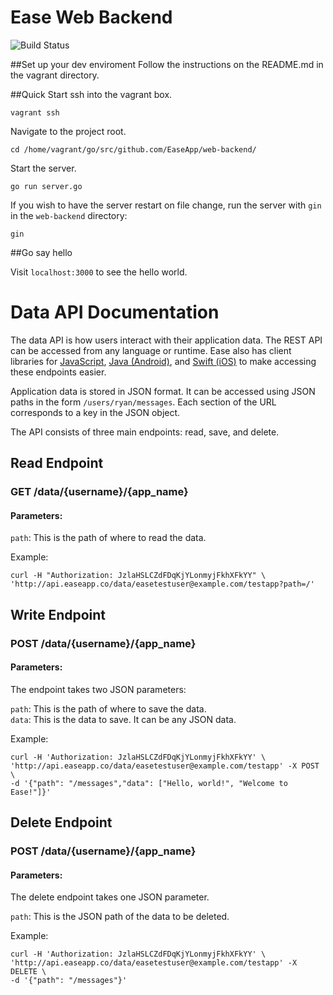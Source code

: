 # Ease Web Backend

![Build Status](https://travis-ci.org/EaseApp/web-backend.svg?branch=master)

##Set up your dev enviroment
Follow the instructions on the README.md in the vagrant directory.

##Quick Start
ssh into the vagrant box.

`vagrant ssh`

Navigate to the project root.

`cd /home/vagrant/go/src/github.com/EaseApp/web-backend/`

Start the server.

`go run server.go`

If you wish to have the server restart on file change, run the server with `gin` in the `web-backend` directory:  

`gin`


##Go say hello

Visit `localhost:3000` to see the hello world.

# Data API Documentation

The data API is how users interact with their application data.  The REST API can be accessed from any language or runtime.  Ease also has client libraries for [JavaScript](https://github.com/EaseApp/javascript-client), [Java (Android)](https://github.com/EaseApp/java-client), and [Swift (iOS)](https://github.com/EaseApp/ios-client) to make accessing these endpoints easier.

Application data is stored in JSON format. It can be accessed using JSON paths in the form `/users/ryan/messages`.  Each section of the URL corresponds to a key in the JSON object.  

The API consists of three main endpoints: read, save, and delete.  

## Read Endpoint

### GET /data/{username}/{app_name}

#### Parameters:

`path`:  This is the path of where to read the data.

Example:
```
curl -H "Authorization: JzlaHSLCZdFDqKjYLonmyjFkhXFkYY" \
'http://api.easeapp.co/data/easetestuser@example.com/testapp?path=/'

```


## Write Endpoint

### POST /data/{username}/{app_name}

#### Parameters:

The endpoint takes two JSON parameters:

`path`: This is the path of where to save the data.  
`data`: This is the data to save.  It can be any JSON data.

Example:
```
curl -H 'Authorization: JzlaHSLCZdFDqKjYLonmyjFkhXFkYY' \
'http://api.easeapp.co/data/easetestuser@example.com/testapp' -X POST \
-d '{"path": "/messages","data": ["Hello, world!", "Welcome to Ease!"]}'
```

## Delete Endpoint

### POST /data/{username}/{app_name}

#### Parameters:

The delete endpoint takes one JSON parameter.

`path`: This is the JSON path of the data to be deleted.

Example:
```
curl -H 'Authorization: JzlaHSLCZdFDqKjYLonmyjFkhXFkYY' \
'http://api.easeapp.co/data/easetestuser@example.com/testapp' -X DELETE \
-d '{"path": "/messages"}'
```
